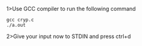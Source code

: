 1>Use GCC compiler to run the following command

	gcc cryp.c
	./a.out

2>Give your input now to STDIN and press ctrl+d
